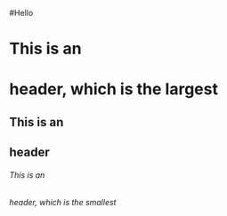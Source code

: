 #Hello 
# This is an <h1> header, which is the largest
## This is an <h2> header
###### This is an <h6> header, which is the smallest
